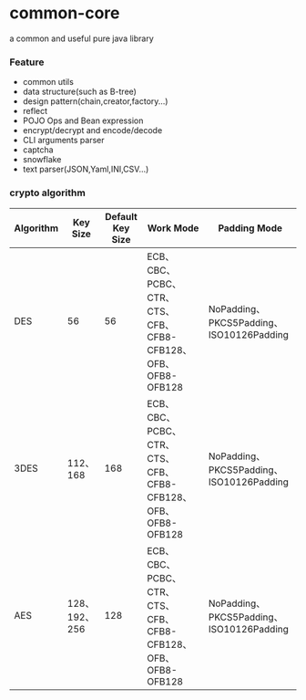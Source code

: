# common-core

a common and useful pure java library

### Feature

- common utils
- data structure(such as B-tree)
- design pattern(chain,creator,factory...)
- reflect
- POJO Ops and Bean expression
- encrypt/decrypt and encode/decode
- CLI arguments parser
- captcha
- snowflake
- text parser(JSON,Yaml,INI,CSV...)

### crypto algorithm

<table>
       <thead>
           <tr>
               <th>Algorithm</th>
               <th>Key Size</th>
               <th>Default Key Size</th>
               <th>Work Mode</th>
               <th>Padding Mode</th>
           </tr>
       </thead>
       <tbody>
           <tr>
               <td>DES</td>
               <td>56</td>
               <td>56</td>
               <td>ECB、CBC、PCBC、CTR、CTS、CFB、CFB8-CFB128、OFB、OFB8-OFB128</td>
               <td>NoPadding、PKCS5Padding、ISO10126Padding</td>
           </tr>
           <tr>
               <td>3DES</td>
               <td>112、168</td>
               <td>168</td>
               <td>ECB、CBC、PCBC、CTR、CTS、CFB、CFB8-CFB128、OFB、OFB8-OFB128</td>
               <td>NoPadding、PKCS5Padding、ISO10126Padding</td>
           </tr>
           <tr>
               <td>AES</td>
               <td>128、192、256</td>
               <td>128</td>
               <td>ECB、CBC、PCBC、CTR、CTS、CFB、CFB8-CFB128、OFB、OFB8-OFB128</td>
               <td>NoPadding、PKCS5Padding、ISO10126Padding</td>
           </tr>
       </tbody>
  </table>
